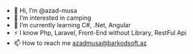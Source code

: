 - 👋 Hi, I’m @azad-musa
- 👀 I’m interested in camping
- 🌱 I’m currently learning C#, .Net, Angular
- ⚡ I know Php, Laravel, Front-End without Library, RestFul Api
- 📫 How to reach me azadmusa@barkodsoft.az


